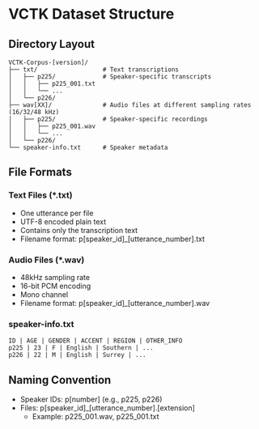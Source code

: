 # VCTK Dataset Structure

## Directory Layout

```plaintext
VCTK-Corpus-[version]/
├── txt/                  # Text transcriptions
│   ├── p225/             # Speaker-specific transcripts
│   │   ├── p225_001.txt
│   │   └── ...
│   └── p226/
├── wav[XX]/              # Audio files at different sampling rates (16/32/48 kHz)
│   ├── p225/             # Speaker-specific recordings
│   │   ├── p225_001.wav
│   │   └── ...
│   └── p226/
└── speaker-info.txt      # Speaker metadata
```

## File Formats

### Text Files (*.txt)

- One utterance per file
- UTF-8 encoded plain text
- Contains only the transcription text
- Filename format: p[speaker_id]_[utterance_number].txt

### Audio Files (*.wav)

- 48kHz sampling rate
- 16-bit PCM encoding
- Mono channel
- Filename format: p[speaker_id]_[utterance_number].wav

### speaker-info.txt

```plaintext
ID | AGE | GENDER | ACCENT | REGION | OTHER_INFO
p225 | 23 | F | English | Southern | ...
p226 | 22 | M | English | Surrey | ...
```

## Naming Convention

- Speaker IDs: p[number] (e.g., p225, p226)
- Files: p[speaker_id]_[utterance_number].[extension]
  - Example: p225_001.wav, p225_001.txt